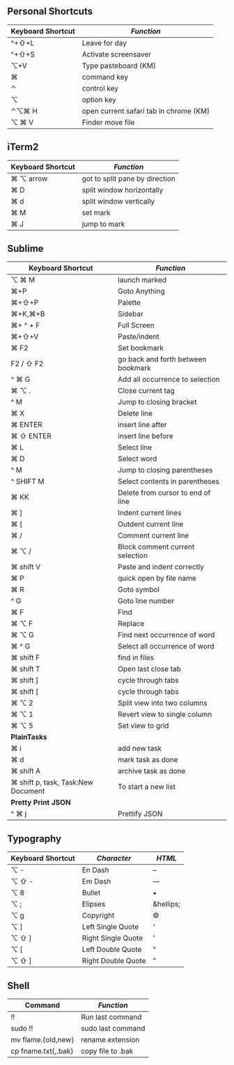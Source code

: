 Personal Shortcuts
------------------
| **Keyboard Shortcut** | ***Function***                         |  
| --------------------- | -------------------------------------- |  
| ^+⇧+L               | Leave for day                          |  
| ^+⇧+S               | Activate screensaver                   |  
| ⌥+V                 | Type pasteboard (KM)                   |  
| ⌘                   | command key                            |  
| ⌃                   | control key                            |  
| ⌥                   | option key                             |  
| ⌃⌥⌘ H           | open current safari tab in chrome (KM) |
| ⌥ ⌘ V               | Finder move file                       |

iTerm2
------
| **Keyboard Shortcut** | ***Function***                 |  
| --------------------- | ------------------------------ |  
| ⌘ ⌥ arrow         | got to split pane by direction |  
| ⌘ D                 | split window horizontally      |  
| ⌘ d                 | split window vertically        |  
| ⌘ M                 | set mark                       |  
| ⌘ J                 | jump to mark                   |  

Sublime
-------
| **Keyboard Shortcut**                | ***Function***                     |  
| ------------------------------------ | ---------------------------------- |  
| ⌥ ⌘ M                            | launch marked                      |  
| ⌘+P                                | Goto Anything                      |  
| ⌘+⇧+P                            | Palette                            |  
| ⌘+K,⌘+B                          | Sidebar                            |  
| ⌘+ ^ + F                           | Full Screen                        |  
| ⌘+⇧+V                            | Paste/indent                       |  
| ⌘ F2                               | Set bookmark                       |  
| F2 /  ⇧ F2                         | go back and forth between bookmark |  
| ^ ⌘ G                              | Add all occurrence to selection    |  
| ⌘ ⌥ .                            | Close current tag                  |  
| ^ M                                  | Jump to closing bracket            |  
| ⌘ X                                | Delete line                        |  
| ⌘ ENTER                            | insert line after                  |  
| ⌘ ⇧ ENTER                        | insert line before                 |  
| ⌘ L                                | Select line                        |  
| ⌘ D                                | Select word                        |  
| ^ M                                  | Jump to closing parentheses        |  
| ^ SHIFT M                            | Select contents in parentheses     |  
| ⌘ KK                               | Delete from cursor to end of line  |  
| ⌘ ]                                | Indent current lines               |  
| ⌘ \[                                | Outdent current line               |  
| ⌘ /                                | Comment current line               |  
| ⌘ ⌥ /                            | Block comment current selection    |  
| ⌘ shift V                          | Paste and indent correctly         |  
| ⌘ P                                | quick open by file name            |  
| ⌘ R                                | Goto symbol                        |  
| ^ G                                  | Goto line number                   |  
| ⌘ F                                | Find                               |  
| ⌘ ⌥ F                            | Replace                            |  
| ⌘ ⌥ G                            | Find next occurrence of word       |  
| ⌘ ^ G                              | Select all occurrence of word      |  
| ⌘ shift F                          | find in files                      |  
| ⌘ shift T                          | Open last close tab                |  
| ⌘ shift ]                          | cycle through tabs                 |  
| ⌘ shift [                          | cycle through tabs                 |  
| ⌘ ⌥ 2                            | Split view into two columns        |  
| ⌘ ⌥ 1                            | Revert view to single column       |  
| ⌘ ⌥ 5                            | Set view to grid                   |  
| **PlainTasks**                                                             ||  
| ⌘ i                                | add new task                       |  
| ⌘ d                                | mark task as done                  |  
| ⌘ shift A                          | archive task as done               |  
| ⌘ shift p, task, Task:New Document | To start a new list                |  
| **Pretty Print JSON** ||
| ^ ⌘ j | Prettify JSON |



Typography
----------
| **Keyboard Shortcut** | ***Character***    | ***HTML*** |  
| --------------------- | ------------------ | ---------- |  
| ⌥ -                 | En Dash            | &ndash;    |  
| ⌥ ⇧ -             | Em Dash            | &mdash;    |  
| ⌥ 8                 | Bullet             | &bull;     |  
| ⌥ ;                 | Elipses            | &hellips;  |  
| ⌥ g                 | Copyright          | &copy;     |  
| ⌥ ]                 | Left Single Quote  | &lsquo;    |  
| ⌥ ⇧ ]             | Right Single Quote | &rsquo;    |  
| ⌥ \[                | Left Double Quote  | &ldquo;    |  
| ⌥ ⇧ \]            | Right Double Quote | &rdquo;    |  

Shell
-----
| **Command**         | ***Function***    |  
| ------------------- | ----------------- |  
| !!                  | Run last command  |  
| sudo !!             | sudo last command |  
| mv flame.{old,new}  | rename extension  |  
| cp fname.txt{,.bak} | copy file to .bak |  


